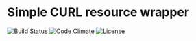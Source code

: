 # Simple CURL resource wrapper

[![Build Status](https://travis-ci.org/weew/php-curl-wrapper.svg?branch=master)](https://travis-ci.org/weew/php-curl-wrapper)
[![Code Climate](https://codeclimate.com/github/weew/php-curl-wrapper/badges/gpa.svg)](https://codeclimate.com/github/weew/php-curl-wrapper)
[![License](https://poser.pugx.org/weew/php-curl-wrapper/license)](https://packagist.org/packages/weew/php-curl-wrapper)
